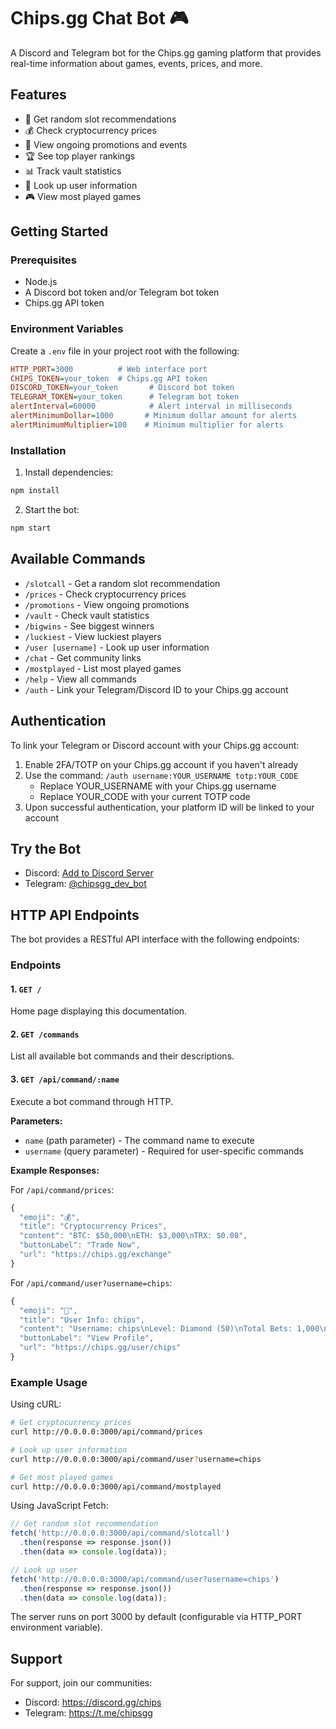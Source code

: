 
# Chips.gg Chat Bot 🎮

A Discord and Telegram bot for the Chips.gg gaming platform that provides real-time information about games, events, prices, and more.

## Features

- 🎲 Get random slot recommendations
- 💰 Check cryptocurrency prices
- 🎉 View ongoing promotions and events
- 🏆 See top player rankings
- 📊 Track vault statistics
- 👥 Look up user information
- 🎮 View most played games

## Getting Started

### Prerequisites
- Node.js
- A Discord bot token and/or Telegram bot token
- Chips.gg API token

### Environment Variables
Create a `.env` file in your project root with the following:

```ini
HTTP_PORT=3000          # Web interface port
CHIPS_TOKEN=your_token  # Chips.gg API token
DISCORD_TOKEN=your_token       # Discord bot token
TELEGRAM_TOKEN=your_token      # Telegram bot token
alertInterval=60000            # Alert interval in milliseconds
alertMinimumDollar=1000       # Minimum dollar amount for alerts
alertMinimumMultiplier=100    # Minimum multiplier for alerts
```

### Installation

1. Install dependencies:
```bash
npm install
```

2. Start the bot:
```bash
npm start
```

## Available Commands

- `/slotcall` - Get a random slot recommendation
- `/prices` - Check cryptocurrency prices
- `/promotions` - View ongoing promotions
- `/vault` - Check vault statistics
- `/bigwins` - See biggest winners
- `/luckiest` - View luckiest players
- `/user [username]` - Look up user information
- `/chat` - Get community links
- `/mostplayed` - List most played games
- `/help` - View all commands
- `/auth` - Link your Telegram/Discord ID to your Chips.gg account

## Authentication

To link your Telegram or Discord account with your Chips.gg account:

1. Enable 2FA/TOTP on your Chips.gg account if you haven't already
2. Use the command: `/auth username:YOUR_USERNAME totp:YOUR_CODE`
   - Replace YOUR_USERNAME with your Chips.gg username
   - Replace YOUR_CODE with your current TOTP code
3. Upon successful authentication, your platform ID will be linked to your account

## Try the Bot

- Discord: [Add to Discord Server](https://discord.com/oauth2/authorize?client_id=901908108136308757&permissions=0&scope=bot%20applications.commands)
- Telegram: [@chipsgg_dev_bot](http://t.me/chipsgg_dev_bot)

## HTTP API Endpoints

The bot provides a RESTful API interface with the following endpoints:

### Endpoints

#### 1. `GET /`
Home page displaying this documentation.

#### 2. `GET /commands` 
List all available bot commands and their descriptions.

#### 3. `GET /api/command/:name`
Execute a bot command through HTTP.

**Parameters:**
- `name` (path parameter) - The command name to execute
- `username` (query parameter) - Required for user-specific commands

**Example Responses:**

For `/api/command/prices`:
```javascript
{
  "emoji": "💰",
  "title": "Cryptocurrency Prices",
  "content": "BTC: $50,000\nETH: $3,000\nTRX: $0.08",
  "buttonLabel": "Trade Now",
  "url": "https://chips.gg/exchange"
}
```

For `/api/command/user?username=chips`:
```javascript
{
  "emoji": "👤",
  "title": "User Info: chips",
  "content": "Username: chips\nLevel: Diamond (50)\nTotal Bets: 1,000\nTotal Wins: 500",
  "buttonLabel": "View Profile",
  "url": "https://chips.gg/user/chips"
}
```

### Example Usage

Using cURL:
```bash
# Get cryptocurrency prices
curl http://0.0.0.0:3000/api/command/prices

# Look up user information
curl http://0.0.0.0:3000/api/command/user?username=chips

# Get most played games
curl http://0.0.0.0:3000/api/command/mostplayed
```

Using JavaScript Fetch:
```javascript
// Get random slot recommendation
fetch('http://0.0.0.0:3000/api/command/slotcall')
  .then(response => response.json())
  .then(data => console.log(data));

// Look up user
fetch('http://0.0.0.0:3000/api/command/user?username=chips')
  .then(response => response.json())
  .then(data => console.log(data));
```

The server runs on port 3000 by default (configurable via HTTP_PORT environment variable).

## Support

For support, join our communities:
- Discord: https://discord.gg/chips
- Telegram: https://t.me/chipsgg
